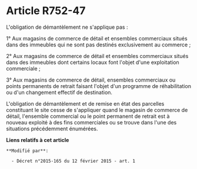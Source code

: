 # Article R752-47

L'obligation de démantèlement ne s'applique pas : 

1° Aux magasins de commerce de détail et ensembles commerciaux situés dans des immeubles qui ne sont pas destinés
exclusivement au commerce ; 

2° Aux magasins de commerce de détail et ensembles commerciaux situés dans des immeubles dont certains locaux font l'objet
d'une exploitation commerciale ; 

3° Aux magasins de commerce de détail, ensembles commerciaux ou points permanents de retrait faisant l'objet d'un programme
de réhabilitation ou d'un changement effectif de destination. 

L'obligation de démantèlement et de remise en état des parcelles constituant le site cesse de s'appliquer quand le magasin de
commerce de détail, l'ensemble commercial ou le point permanent de retrait est à nouveau exploité à des fins commerciales ou
se trouve dans l'une des situations précédemment énumérées.

**Liens relatifs à cet article**

	**Modifié par**:

	  - Décret n°2015-165 du 12 février 2015 - art. 1
